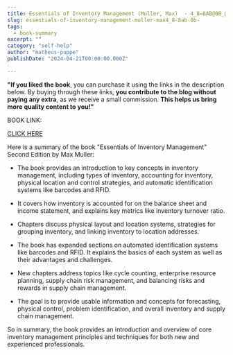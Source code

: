 ```yaml
---
title: Essentials of Inventory Management (Muller, Max)  - 4_8=8AB@0B_@
slug: essentials-of-inventory-management-muller-max4_8-8ab-0b-
tags: 
  - book-summary
excerpt: ""
category: "self-help"
author: "matheus-puppe"
publishDate: "2024-04-21T00:00:00.000Z"

---
```


**"If you liked the book**, you can purchase it using the links in the description below. By buying through these links, **you contribute to the blog without paying any extra**, as we receive a small commission. **This helps us bring more quality content to you!"**


BOOK LINK:

[CLICK HERE](https://www.amazon.com/gp/search?ie=UTF8&tag=matheuspupp0a-20&linkCode=ur2&linkId=4410b525877ab397377c2b5e60711c1a&camp=1789&creative=9325&index=books&keywords=essentials-of-inventory-management-muller-max4_8-8ab-0b-)



 Here is a summary of the book "Essentials of Inventory Management" Second Edition by Max Muller:

- The book provides an introduction to key concepts in inventory management, including types of inventory, accounting for inventory, physical location and control strategies, and automatic identification systems like barcodes and RFID. 

- It covers how inventory is accounted for on the balance sheet and income statement, and explains key metrics like inventory turnover ratio. 

- Chapters discuss physical layout and location systems, strategies for grouping inventory, and linking inventory to location addresses.

- The book has expanded sections on automated identification systems like barcodes and RFID. It explains the basics of each system as well as their advantages and challenges.

- New chapters address topics like cycle counting, enterprise resource planning, supply chain risk management, and balancing risks and rewards in supply chain management. 

- The goal is to provide usable information and concepts for forecasting, physical control, problem identification, and overall inventory and supply chain management.

So in summary, the book provides an introduction and overview of core inventory management principles and techniques for both new and experienced professionals.